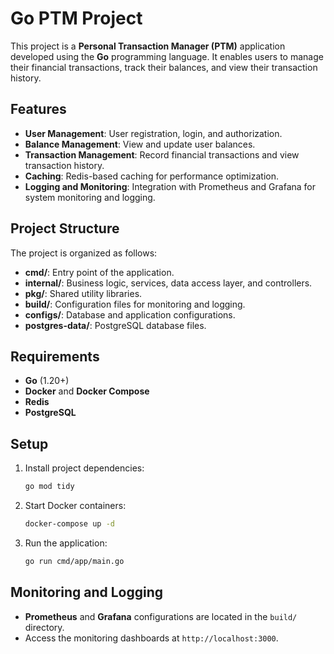 # Go PTM Project

This project is a **Personal Transaction Manager (PTM)** application developed using the **Go** programming language. It enables users to manage their financial transactions, track their balances, and view their transaction history.

## Features

- **User Management**: User registration, login, and authorization.
- **Balance Management**: View and update user balances.
- **Transaction Management**: Record financial transactions and view transaction history.
- **Caching**: Redis-based caching for performance optimization.
- **Logging and Monitoring**: Integration with Prometheus and Grafana for system monitoring and logging.

## Project Structure

The project is organized as follows:

- **cmd/**: Entry point of the application.
- **internal/**: Business logic, services, data access layer, and controllers.
- **pkg/**: Shared utility libraries.
- **build/**: Configuration files for monitoring and logging.
- **configs/**: Database and application configurations.
- **postgres-data/**: PostgreSQL database files.

## Requirements

- **Go** (1.20+)
- **Docker** and **Docker Compose**
- **Redis**
- **PostgreSQL**

## Setup

1. Install project dependencies:
   ```bash
   go mod tidy
   ```

2. Start Docker containers:
   ```bash
   docker-compose up -d
   ```

3. Run the application:
   ```bash
   go run cmd/app/main.go
   ```

## Monitoring and Logging

- **Prometheus** and **Grafana** configurations are located in the `build/` directory.
- Access the monitoring dashboards at `http://localhost:3000`.